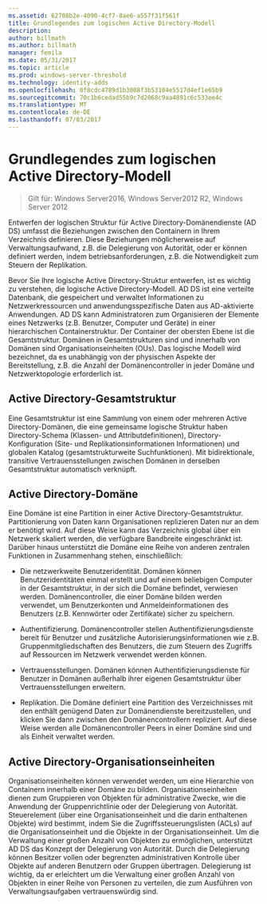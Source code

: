 ```yaml
---
ms.assetid: 62708b2e-4090-4cf7-8ae6-a557f31f561f
title: Grundlegendes zum logischen Active Directory-Modell
description: 
author: billmath
ms.author: billmath
manager: femila
ms.date: 05/31/2017
ms.topic: article
ms.prod: windows-server-threshold
ms.technology: identity-adds
ms.openlocfilehash: 0f8cdc4789d1b3008f3b53104e5517d4ef1e65b9
ms.sourcegitcommit: 70c1b6cedad55b9c7d2068c9aa4891c6c533ee4c
ms.translationtype: MT
ms.contentlocale: de-DE
ms.lasthandoff: 07/03/2017
---
```

# <a name="understanding-the-active-directory-logical-model"></a>Grundlegendes zum logischen Active Directory-Modell

>Gilt für: Windows Server2016, Windows Server2012 R2, Windows Server 2012

Entwerfen der logischen Struktur für Active Directory-Domänendienste (AD DS) umfasst die Beziehungen zwischen den Containern in Ihrem Verzeichnis definieren. Diese Beziehungen möglicherweise auf Verwaltungsaufwand, z.B. die Delegierung von Autorität, oder er können definiert werden, indem betriebsanforderungen, z.B. die Notwendigkeit zum Steuern der Replikation.  
  
Bevor Sie Ihre logische Active Directory-Struktur entwerfen, ist es wichtig zu verstehen, die logische Active Directory-Modell. AD DS ist eine verteilte Datenbank, die gespeichert und verwaltet Informationen zu Netzwerkressourcen und anwendungsspezifische Daten aus AD-aktivierte Anwendungen. AD DS kann Administratoren zum Organisieren der Elemente eines Netzwerks (z.B. Benutzer, Computer und Geräte) in einer hierarchischen Containerstruktur. Der Container der obersten Ebene ist die Gesamtstruktur. Domänen in Gesamtstrukturen sind und innerhalb von Domänen sind Organisationseinheiten (OUs). Das logische Modell wird bezeichnet, da es unabhängig von der physischen Aspekte der Bereitstellung, z.B. die Anzahl der Domänencontroller in jeder Domäne und Netzwerktopologie erforderlich ist.  
  
## <a name="active-directory-forest"></a>Active Directory-Gesamtstruktur  
Eine Gesamtstruktur ist eine Sammlung von einem oder mehreren Active Directory-Domänen, die eine gemeinsame logische Struktur haben Directory-Schema (Klassen- und Attributdefinitionen), Directory-Konfiguration (Site- und Replikationsinformationen Informationen) und globalen Katalog (gesamtstrukturweite Suchfunktionen). Mit bidirektionale, transitive Vertrauensstellungen zwischen Domänen in derselben Gesamtstruktur automatisch verknüpft.  
  
## <a name="active-directory-domain"></a>Active Directory-Domäne  
Eine Domäne ist eine Partition in einer Active Directory-Gesamtstruktur. Partitionierung von Daten kann Organisationen replizieren Daten nur an dem er benötigt wird. Auf diese Weise kann das Verzeichnis global über ein Netzwerk skaliert werden, die verfügbare Bandbreite eingeschränkt ist. Darüber hinaus unterstützt die Domäne eine Reihe von anderen zentralen Funktionen in Zusammenhang stehen, einschließlich:  
  
-   Die netzwerkweite Benutzeridentität. Domänen können Benutzeridentitäten einmal erstellt und auf einem beliebigen Computer in der Gesamtstruktur, in der sich die Domäne befindet, verwiesen werden. Domänencontroller, die einer Domäne bilden werden verwendet, um Benutzerkonten und Anmeldeinformationen des Benutzers (z.B. Kennwörter oder Zertifikate) sicher zu speichern.  
  
-   Authentifizierung. Domänencontroller stellen Authentifizierungsdienste bereit für Benutzer und zusätzliche Autorisierungsinformationen wie z.B. Gruppenmitgliedschaften des Benutzers, die zum Steuern des Zugriffs auf Ressourcen im Netzwerk verwendet werden können.  
  
-   Vertrauensstellungen. Domänen können Authentifizierungsdienste für Benutzer in Domänen außerhalb ihrer eigenen Gesamtstruktur über Vertrauensstellungen erweitern.  
  
-   Replikation. Die Domäne definiert eine Partition des Verzeichnisses mit den enthält genügend Daten zur Domänendienste bereitzustellen, und klicken Sie dann zwischen den Domänencontrollern repliziert. Auf diese Weise werden alle Domänencontroller Peers in einer Domäne sind und als Einheit verwaltet werden.  
  
## <a name="active-directory-organizational-units"></a>Active Directory-Organisationseinheiten  
Organisationseinheiten können verwendet werden, um eine Hierarchie von Containern innerhalb einer Domäne zu bilden. Organisationseinheiten dienen zum Gruppieren von Objekten für administrative Zwecke, wie die Anwendung der Gruppenrichtlinie oder der Delegierung von Autorität. Steuerelement (über eine Organisationseinheit und die darin enthaltenen Objekte) wird bestimmt, indem Sie die Zugriffssteuerungslisten (ACLs) auf die Organisationseinheit und die Objekte in der Organisationseinheit. Um die Verwaltung einer großen Anzahl von Objekten zu ermöglichen, unterstützt AD DS das Konzept der Delegierung von Autorität. Durch die Delegierung können Besitzer vollen oder begrenzten administrativen Kontrolle über Objekte auf anderen Benutzern oder Gruppen übertragen. Delegierung ist wichtig, da er erleichtert um die Verwaltung einer großen Anzahl von Objekten in einer Reihe von Personen zu verteilen, die zum Ausführen von Verwaltungsaufgaben vertrauenswürdig sind.  
  


